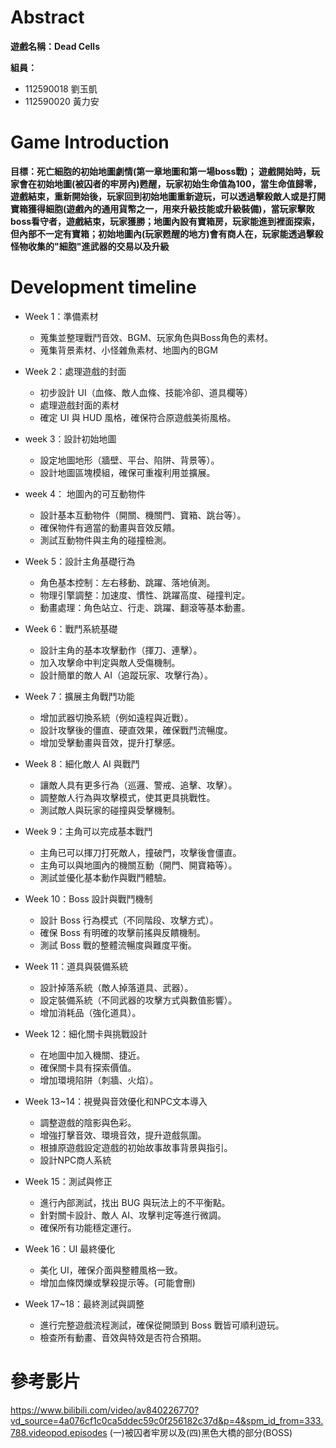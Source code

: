 # Abstract

**遊戲名稱：Dead Cells**

**組員：**

- 112590018 劉玉凱 
- 112590020 黃力安

# Game Introduction
**目標：死亡細胞的初始地圖劇情(第一章地圖和第一場boss戰)；
遊戲開始時，玩家會在初始地圖(被囚者的牢房內)甦醒，玩家初始生命值為100，當生命值歸零，遊戲結束，重新開始後，玩家回到初始地圖重新遊玩，可以透過擊殺敵人或是打開寶箱獲得細胞(遊戲內的通用貨幣之一，用來升級技能或升級裝備)，當玩家擊敗boss看守者，遊戲結束，玩家獲勝；地圖內設有寶箱房，玩家能進到裡面探索，但內部不一定有寶箱；初始地圖內(玩家甦醒的地方)會有商人在，玩家能透過擊殺怪物收集的"細胞"進武器的交易以及升級**
# Development timeline

- Week 1：準備素材
  - 蒐集並整理戰鬥音效、BGM、玩家角色與Boss角色的素材。
  - 蒐集背景素材、小怪雜魚素材、地圖內的BGM
- Week 2：處理遊戲的封面
  - 初步設計 UI（血條、敵人血條、技能冷卻、道具欄等）
  - 處理遊戲封面的素材
  - 確定 UI 與 HUD 風格，確保符合原遊戲美術風格。
- week 3：設計初始地圖
  - 設定地圖地形（牆壁、平台、陷阱、背景等）。
  - 設計地圖區塊模組，確保可重複利用並擴展。
- week 4： 地圖內的可互動物件
  - 設計基本互動物件（開關、機關門、寶箱、跳台等）。
  - 確保物件有適當的動畫與音效反饋。
  - 測試互動物件與主角的碰撞檢測。
- Week 5：設計主角基礎行為
  - 角色基本控制：左右移動、跳躍、落地偵測。
  - 物理引擎調整：加速度、慣性、跳躍高度、碰撞判定。
  - 動畫處理：角色站立、行走、跳躍、翻滾等基本動畫。
- Week 6：戰鬥系統基礎
  - 設計主角的基本攻擊動作（揮刀、連擊）。
  - 加入攻擊命中判定與敵人受傷機制。
  - 設計簡單的敵人 AI（追蹤玩家、攻擊行為）。
- Week 7：擴展主角戰鬥功能
  - 增加武器切換系統（例如遠程與近戰）。
  - 設計攻擊後的僵直、硬直效果，確保戰鬥流暢度。
  - 增加受擊動畫與音效，提升打擊感。
- Week 8：細化敵人 AI 與戰鬥
  - 讓敵人具有更多行為（巡邏、警戒、追擊、攻擊）。
  - 調整敵人行為與攻擊模式，使其更具挑戰性。
  - 測試敵人與玩家的碰撞與受擊機制。

- Week 9：主角可以完成基本戰鬥
  - 主角已可以揮刀打死敵人，撞破門，攻擊後會僵直。
  - 主角可以與地圖內的機關互動（開門、開寶箱等）。
  - 測試並優化基本動作與戰鬥體驗。
- Week 10：Boss 設計與戰鬥機制
  - 設計 Boss 行為模式（不同階段、攻擊方式）。
  - 確保 Boss 有明確的攻擊前搖與反饋機制。
  - 測試 Boss 戰的整體流暢度與難度平衡。
- Week 11：道具與裝備系統
  - 設計掉落系統（敵人掉落道具、武器）。
  - 設定裝備系統（不同武器的攻擊方式與數值影響）。
  - 增加消耗品（強化道具）。
- Week 12：細化關卡與挑戰設計
  - 在地圖中加入機關、捷近。
  - 確保關卡具有探索價值。
  - 增加環境陷阱（刺牆、火焰）。
- Week 13~14：視覺與音效優化和NPC文本導入
  - 調整遊戲的陰影與色彩。
  - 增強打擊音效、環境音效，提升遊戲氛圍。
  - 根據原遊戲設定遊戲的初始故事故事背景與指引。
  - 設計NPC商人系統
- Week 15：測試與修正
  - 進行內部測試，找出 BUG 與玩法上的不平衡點。
  - 針對關卡設計、敵人 AI、攻擊判定等進行微調。
  - 確保所有功能穩定運行。
- Week 16：UI 最終優化
  - 美化 UI，確保介面與整體風格一致。
  - 增加血條閃爍或擊殺提示等。(可能會刪)
- Week 17~18：最終測試與調整
  - 進行完整遊戲流程測試，確保從開頭到 Boss 戰皆可順利遊玩。
  - 檢查所有動畫、音效與特效是否符合預期。

# 參考影片
https://www.bilibili.com/video/av840226770?vd_source=4a076cf1c0ca5ddec59c0f256182c37d&p=4&spm_id_from=333.788.videopod.episodes
(一)被囚者牢房以及(四)黑色大橋的部分(BOSS)


